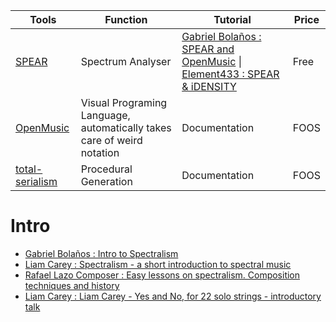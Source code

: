 | Tools | Function | Tutorial | Price |
| --- | --- | --- | --- |
| [SPEAR](http://www.klingbeil.com/spear/downloads/) | Spectrum Analyser |  [Gabriel Bolaños : SPEAR and OpenMusic](https://www.youtube.com/watch?v=-95HiahxLSo) \| [Element433 : SPEAR & iDENSITY](https://www.youtube.com/watch?v=8RrYdXRrtpA) | Free |
| [OpenMusic](https://github.com/openmusic-project/openmusic) | Visual Programing Language, automatically takes care of weird notation | Documentation | FOOS |
| [total-serialism](https://github.com/tmhglnd/total-serialism) | Procedural Generation | Documentation  | FOOS |

# Intro
- [Gabriel Bolaños : Intro to Spectralism](https://www.youtube.com/watch?v=1N3o9gJveS8&t=139s)
- [Liam Carey : Spectralism - a short introduction to spectral music](https://www.youtube.com/watch?v=Rs7b4WSxF3w&list=PLthIZ6d7-w6W_aGv4BBVhHJObGot39cGB&index=4)
- [Rafael Lazo Composer : Easy lessons on spectralism. Composition techniques and history](https://www.youtube.com/watch?v=FW_HZAkGp3w&list=PLthIZ6d7-w6W_aGv4BBVhHJObGot39cGB&index=2)
- [Liam Carey : Liam Carey - Yes and No, for 22 solo strings - introductory talk](https://www.youtube.com/watch?v=yRaIWbcz3DY&list=PLthIZ6d7-w6W_aGv4BBVhHJObGot39cGB&index=1)
